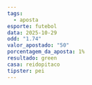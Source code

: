```yaml
---
tags:
  - aposta
esporte: futebol
data: 2025-10-29
odd: "1.74"
valor_apostado: "50"
porcentagem_da_aposta: 1%
resultado: green
casa: reidopitaco
tipster: pei
---
```

